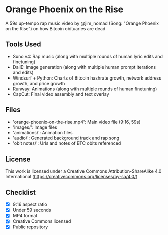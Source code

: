 # Orange Phoenix on the Rise
A 59s up-tempo rap music video by @jim_nomad (Song: "Orange Phoenix on the Rise") on how Bitcoin obituaries are dead

## Tools Used
- Suno v4: Rap music (along with multiple rounds of human lyric edits and finetuning)
- DallE: Image generation (along with multiple human prompt iterations and edits)
- Windsurf + Python: Charts of Bitcoin hashrate growth, network address growth, and price growth
- Runway: Animations (along with multiple rounds of human finetuning)
- CapCut: Final video assembly and text overlay

## Files
- 'orange-phoenix-on-the-rise.mp4': Main video file (9:16, 59s)
- 'images/': Image files
- 'animations/': Animation files
- 'audio/': Generated background track and rap song
- 'obit notes/': Urls and notes of BTC obits referenced

## License
This work is licensed under a Creative Commons Attribution-ShareAlike 4.0 International (https://creativecommons.org/licenses/by-sa/4.0/) 

## Checklist
- [x] 9:16 aspect ratio
- [x] Under 59 seconds
- [x] MP4 format
- [x] Creative Commons licensed
- [x] Public repository

